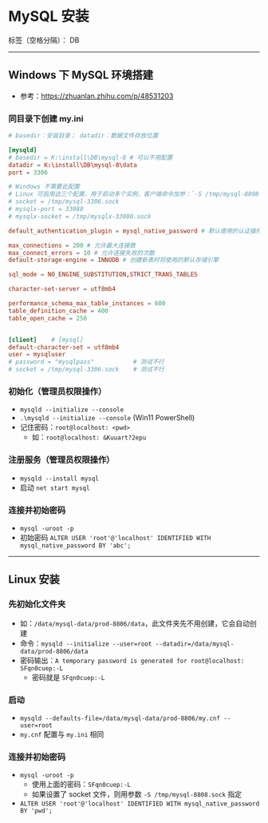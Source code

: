 # MySQL 安装

标签（空格分隔）： DB

---

## Windows 下 MySQL 环境搭建
- 参考：https://zhuanlan.zhihu.com/p/48531203

### 同目录下创建 my.ini
```conf
# basedir：安装目录； datadir：数据文件存放位置

[mysqld]
# basedir = K:\install\DB\mysql-8 # 可以不用配置
datadir = K:\install\DB\mysql-8\data
port = 3306

# Windows 不需要此配置
# Linux 可启用这三个配置，用于启动多个实例，客户端命令加参：`-S /tmp/mysql-8808.sock`
# socket = /tmp/mysql-3306.sock   
# mysqlx-port = 33080
# mysqlx-socket = /tmp/mysqlx-33080.sock

default_authentication_plugin = mysql_native_password # 默认使用的认证插件

max_connections = 200 # 允许最大连接数
max_connect_errors = 10 # 允许连接失败的次数
default-storage-engine = INNODB # 创建新表时将使用的默认存储引擎

sql_mode = NO_ENGINE_SUBSTITUTION,STRICT_TRANS_TABLES 

character-set-server = utf8mb4

performance_schema_max_table_instances = 600
table_definition_cache = 400
table_open_cache = 256


[client]    # [mysql]
default-character-set = utf8mb4
user = mysqluser
# password = "mysqlpass"           # 测试不行
# socket = /tmp/mysql-3306.sock    # 测试不行
```

### 初始化（管理员权限操作）
- `mysqld --initialize --console`
- `.\mysqld --initialize --console` (Win11 PowerShell)
- 记住密码：`root@localhost: <pwd>`
  - 如：`root@localhost: &Kuuart?2epu`

### 注册服务（管理员权限操作）
- `mysqld --install mysql`
- 启动 `net start mysql`

### 连接并初始密码
- `mysql -uroot -p`
- 初始密码 `ALTER USER 'root'@'localhost' IDENTIFIED WITH mysql_native_password BY 'abc';`


----
## Linux 安装
### 先初始化文件夹 
- 如：`/data/mysql-data/prod-8806/data`，此文件夹先不用创建，它会自动创建
- 命令：`mysqld --initialize --user=root --datadir=/data/mysql-data/prod-8806/data`
- 密码输出：`A temporary password is generated for root@localhost: SFqn0cuep:-L`
  - 密码就是 `SFqn0cuep:-L`

### 启动
- `mysqld --defaults-file=/data/mysql-data/prod-8806/my.cnf --user=root`
- `my.cnf` 配置与 `my.ini` 相同

### 连接并初始密码
- `mysql -uroot -p`
  - 使用上面的密码：`SFqn0cuep:-L`
  - 如果设置了 socket 文件，则用参数 `-S /tmp/mysql-8808.sock` 指定
- `ALTER USER 'root'@'localhost' IDENTIFIED WITH mysql_native_password BY 'pwd';`


